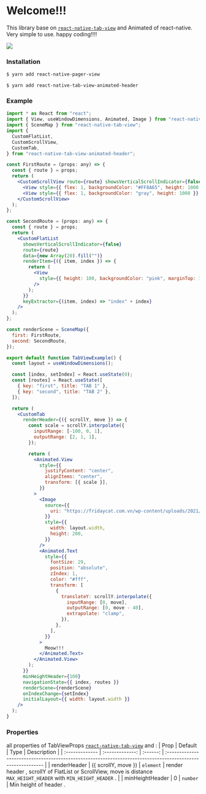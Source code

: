 # Welcome!!!

This library base on [`react-native-tab-view`](https://github.com/satya164/react-native-tab-view) and Animated of react-native.
Very simple to use. happy coding!!!!

![](https://github.com/viet795/react-native-tab-view-animated-header/blob/main/image.gif)

### Installation

```bash
$ yarn add react-native-pager-view
```

```
$ yarn add react-native-tab-view-animated-header
```

### Example

```jsx
import * as React from "react";
import { View, useWindowDimensions, Animated, Image } from "react-native";
import { SceneMap } from "react-native-tab-view";
import {
  CustomFlatList,
  CustomScrollView,
  CustomTab,
} from "react-native-tab-view-animated-header";

const FirstRoute = (props: any) => {
  const { route } = props;
  return (
    <CustomScrollView route={route} showsVerticalScrollIndicator={false}>
      <View style={{ flex: 1, backgroundColor: "#FF8A65", height: 1000 }} />
      <View style={{ flex: 1, backgroundColor: "gray", height: 1000 }} />
    </CustomScrollView>
  );
};

const SecondRoute = (props: any) => {
  const { route } = props;
  return (
    <CustomFlatList
      showsVerticalScrollIndicator={false}
      route={route}
      data={new Array(20).fill("")}
      renderItem={({ item, index }) => {
        return (
          <View
            style={{ height: 100, backgroundColor: "pink", marginTop: 10 }}
          />
        );
      }}
      keyExtractor={(item, index) => "index" + index}
    />
  );
};

const renderScene = SceneMap({
  first: FirstRoute,
  second: SecondRoute,
});

export default function TabViewExample() {
  const layout = useWindowDimensions();

  const [index, setIndex] = React.useState(0);
  const [routes] = React.useState([
    { key: "first", title: "TAB 1" },
    { key: "second", title: "TAB 2" },
  ]);

  return (
    <CustomTab
      renderHeader={({ scrollY, move }) => {
        const scale = scrollY.interpolate({
          inputRange: [-100, 0, 1],
          outputRange: [2, 1, 1],
        });

        return (
          <Animated.View
            style={{
              justifyContent: "center",
              alignItems: "center",
              transform: [{ scale }],
            }}
          >
            <Image
              source={{
                uri: "https://fridaycat.com.vn/wp-content/uploads/2021/04/meo-muop-giong-meo-pho-bien-tren-the-gioi.jpg",
              }}
              style={{
                width: layout.width,
                height: 200,
              }}
            />
            <Animated.Text
              style={{
                fontSize: 29,
                position: "absolute",
                zIndex: 1,
                color: "#fff",
                transform: [
                  {
                    translateY: scrollY.interpolate({
                      inputRange: [0, move],
                      outputRange: [0, move - 40],
                      extrapolate: "clamp",
                    }),
                  },
                ],
              }}
            >
              Meow!!!
            </Animated.Text>
          </Animated.View>
        );
      }}
      minHeightHeader={100}
      navigationState={{ index, routes }}
      renderScene={renderScene}
      onIndexChange={setIndex}
      initialLayout={{ width: layout.width }}
    />
  );
}
```

### Properties

all properties of TabViewProps [`react-native-tab-view`](https://github.com/satya164/react-native-tab-view) and :
| Prop | Default | Type | Description |
| :------------- | :-------------: | :------: | :---------------------------------------------------------------------------------------------------------- |
| renderHeader | ({ scrollY, move }) | `element` | render header , scrollY of FlatList or ScrollView, move is distance `MAX_HEIGHT_HEADER` with `MIN_HEIGHT_HEADER` . |
| minHeightHeader | 0 | `number` | Min height of header .
